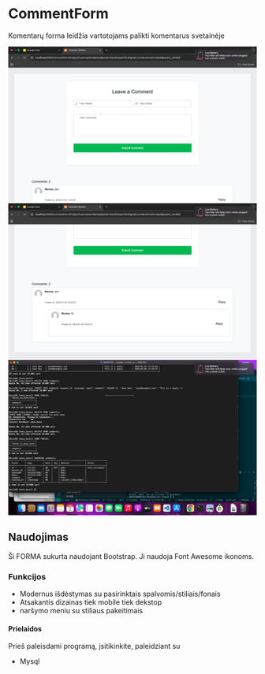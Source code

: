 # CommentForm
Komentarų forma leidžia vartotojams palikti komentarus svetainėje

<img src="./images/1.png"/>
<img src="./images/2.png"/>
<img src="./images/3.png"/>

## Naudojimas
Ši FORMA sukurta naudojant Bootstrap. Ji naudoja Font Awesome ikonoms.

### Funkcijos

- Modernus išdėstymas su pasirinktais spalvomis/stiliais/fonais
- Atsakantis dizainas tiek mobile tiek dekstop
- naršymo meniu su stiliaus pakeitimais


#### Prielaidos

Prieš paleisdami programą, įsitikinkite, paleidziant su
- Mysql
